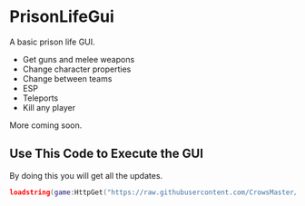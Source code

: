 # PrisonLifeGui
A basic prison life GUI.

- Get guns and melee weapons
- Change character properties
- Change between teams
- ESP
- Teleports
- Kill any player

More coming soon.

## Use This Code to Execute the GUI
By doing this you will get all the updates.
```lua
loadstring(game:HttpGet("https://raw.githubusercontent.com/CrowsMaster/PrisonLifeGui/main/master.lua"))()
```
